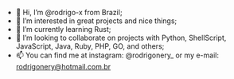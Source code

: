- 👋 Hi, I’m @rodrigo-x from Brazil;
- 👀 I’m interested in great projects and nice things;
- 🌱 I’m currently learning Rust;
- 💞️ I’m looking to collaborate on projects with Python, ShellScript, JavaScript, Java, Ruby, PHP, GO, and others;
- 📫 You can find me at instagram: @rodrigonery_ or my e-mail: rodrigonery@hotmail.com.br
